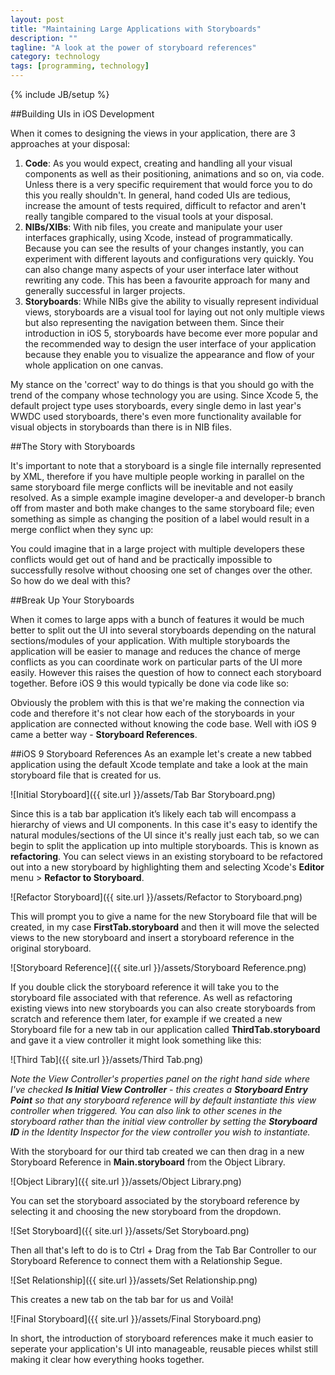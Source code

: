```yaml
---
layout: post
title: "Maintaining Large Applications with Storyboards"
description: ""
tagline: "A look at the power of storyboard references"
category: technology
tags: [programming, technology]
---
```

{% include JB/setup %}

##Building UIs in iOS Development

When it comes to designing the views in your application, there are 3 approaches at your disposal:

<ol>
	<li><b>Code</b>: As you would expect, creating and handling all your visual components as well as their positioning, animations and so on, via code. Unless there is a very specific requirement that would force you to do this you really shouldn't. In general, hand coded UIs are tedious, increase the amount of tests required, difficult to refactor and aren't really tangible compared to the visual tools at your disposal.</li>
	<li><b>NIBs/XIBs</b>: With nib files, you create and manipulate your user interfaces graphically, using Xcode, instead of programmatically. Because you can see the results of your changes instantly, you can experiment with different layouts and configurations very quickly. You can also change many aspects of your user interface later without rewriting any code. This has been a favourite approach for many and generally successful in larger projects.</li>
	<li><b>Storyboards</b>: While NIBs give the ability to visually represent individual views, storyboards are a visual tool for laying out not only multiple views but also representing the navigation between them. Since their introduction in iOS 5, storyboards have become ever more popular and the recommended way to design the user interface of your application because they enable you to visualize the appearance and flow of your whole application on one canvas.</li>
</ol>

My stance on the 'correct' way to do things is that you should go with the trend of the company whose technology you are using. Since Xcode 5, the default project type uses storyboards, every single demo in last year's WWDC used storyboards, there's even more functionality available for visual objects in storyboards than there is in NIB files. 

##The Story with Storyboards

It's important to note that a storyboard is a single file internally represented by XML, therefore if you have multiple people working in parallel on the same storyboard file merge conflicts will be inevitable and not easily resolved. As a simple example imagine developer-a and developer-b branch off from master and both make changes to the same storyboard file; even something as simple as changing the position of a label would result in a merge conflict when they sync up:
<script src="https://gist.github.com/KyleDavidsonPro/e0acbcdef154d9ecf68f.js"></script>

You could imagine that in a large project with multiple developers these conflicts would get out of hand and be practically impossible to successfully resolve without choosing one set of changes over the other. So how do we deal with this? 

##Break Up Your Storyboards

When it comes to large apps with a bunch of features it would be much better to split out the UI into several storyboards depending on the natural sections/modules of your application. With multiple storyboards the application will be easier to manage and reduces the chance of merge conflicts as you can coordinate work on particular parts of the UI more easily. However this raises the question of how to connect each storyboard together. Before iOS 9 this would typically be done via code like so:
<script src="https://gist.github.com/KyleDavidsonPro/e6abdf42476725e9a4b1.js"></script> 

Obviously the problem with this is that we're making the connection via code and therefore it's not clear how each of the storyboards in your application are connected without knowing the code base. Well with iOS 9 came a better way - <b>Storyboard References</b>.

##iOS 9 Storyboard References
As an example let's create a new tabbed application using the default Xcode template and take a look at the main storyboard file that is created for us.

![Initial Storyboard]({{ site.url }}/assets/Tab Bar Storyboard.png)  

Since this is a tab bar application it’s likely each tab will encompass a hierarchy of views and UI components. In this case it's easy to identify the natural modules/sections of the UI since it's really just each tab, so we can begin to split the application up into multiple storyboards. This is known as <b>refactoring</b>. You can select views in an existing storyboard to be refactored out into a new storyboard by highlighting them and selecting Xcode's <b>Editor</b> menu > <b>Refactor to Storyboard</b>.

![Refactor Storyboard]({{ site.url }}/assets/Refactor to Storyboard.png)  

This will prompt you to give a name for the new Storyboard file that will be created, in my case <b>FirstTab.storyboard</b> and then it will move the selected views to the new storyboard and insert a storyboard reference in the original storyboard.

![Storyboard Reference]({{ site.url }}/assets/Storyboard Reference.png) 

If you double click the storyboard reference it will take you to the storyboard file associated with that reference. As well as refactoring existing views into new storyboards you can also create storyboards from scratch and reference them later, for example if we created a new Storyboard file for a new tab in our application called <b>ThirdTab.storyboard</b> and gave it a view controller it might look something like this:

![Third Tab]({{ site.url }}/assets/Third Tab.png) 

<i>Note the View Controller's properties panel on the right hand side where I've checked <b>Is Initial View Controller</b> - this creates a <b>Storyboard Entry Point</b> so that any storyboard reference will by default instantiate this view controller when triggered. You can also link to other scenes in the storyboard rather than the initial view controller by setting the <b>Storyboard ID</b> in the Identity Inspector for the view controller you wish to instantiate.</i>

With the storyboard for our third tab created we can then drag in a new Storyboard Reference in <b>Main.storyboard</b> from the Object Library.

![Object Library]({{ site.url }}/assets/Object Library.png)

You can set the storyboard associated by the storyboard reference by selecting it and choosing the new storyboard from the dropdown.

![Set Storyboard]({{ site.url }}/assets/Set Storyboard.png)

Then all that's left to do is to Ctrl + Drag from the Tab Bar Controller to our Storyboard Reference to connect them with a Relationship Segue.

![Set Relationship]({{ site.url }}/assets/Set Relationship.png)

This creates a new tab on the tab bar for us and Voilà! 

![Final Storyboard]({{ site.url }}/assets/Final Storyboard.png)

In short, the introduction of storyboard references make it much easier to seperate your application's UI into manageable, reusable pieces whilst still making it clear how everything hooks together.